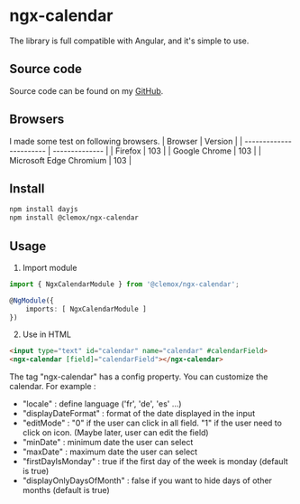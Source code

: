 # ngx-calendar

The library is full compatible with Angular, and it's simple to use.

## Source code

Source code can be found on my [GitHub](https://github.com/clem4net/angular-library).

## Browsers

I made some test on following browsers.
| Browser                 | Version        |
| ----------------------- | -------------- |
| Firefox                 | 103            |
| Google Chrome           | 103            |
| Microsoft Edge Chromium | 103            |

## Install
```bash
npm install dayjs
npm install @clemox/ngx-calendar
```

## Usage

1) Import module
```typescript
import { NgxCalendarModule } from '@clemox/ngx-calendar';

@NgModule({ 
    imports: [ NgxCalendarModule ]
})
```  

2) Use in HTML
```html
<input type="text" id="calendar" name="calendar" #calendarField>
<ngx-calendar [field]="calendarField"></ngx-calendar>
```

The tag "ngx-calendar" has a config property.
You can customize the calendar. For example :
 - "locale" : define language ('fr', 'de', 'es' ...)
 - "displayDateFormat" : format of the date displayed in the input
 - "editMode" : "0" if the user can click in all field. "1" if the user need to click on icon. (Maybe later, user can edit the field)
 - "minDate" : minimum date the user can select
 - "maxDate" : maximum date the user can select
 - "firstDayIsMonday" : true if the first day of the week is monday (default is true)
 - "displayOnlyDaysOfMonth" : false if you want to hide days of other months (default is true)

